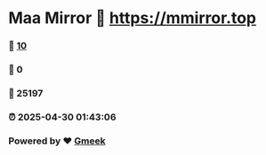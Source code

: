 # Maa Mirror :link: https://mmirror.top 
### :page_facing_up: [10](https://mmirror.top/tag.html) 
### :speech_balloon: 0 
### :hibiscus: 25197 
### :alarm_clock: 2025-04-30 01:43:06 
### Powered by :heart: [Gmeek](https://github.com/Meekdai/Gmeek)
